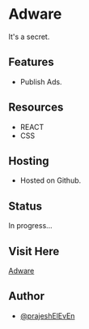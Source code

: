 # Adware

It's a secret.

## Features

- Publish Ads.

## Resources

- REACT
- CSS

## Hosting

- Hosted on Github.

## Status

In progress...

## Visit Here

[Adware](https://prajesheleven.github.io/react-adware/)

## Author

- [@prajeshElEvEn](https://github.com/prajeshElEvEn)